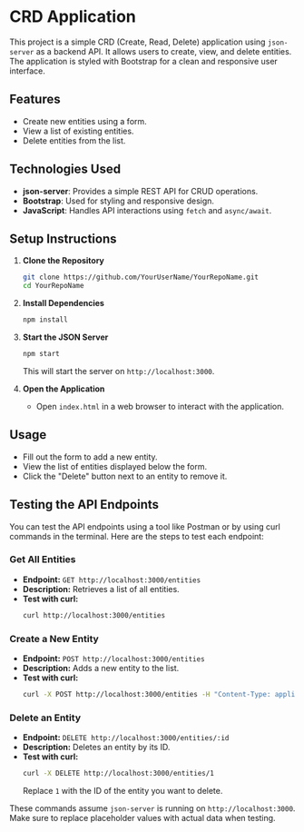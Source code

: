 # CRD Application

This project is a simple CRD (Create, Read, Delete) application using `json-server` as a backend API. It allows users to create, view, and delete entities. The application is styled with Bootstrap for a clean and responsive user interface.

## Features
- Create new entities using a form.
- View a list of existing entities.
- Delete entities from the list.

## Technologies Used
- **json-server**: Provides a simple REST API for CRUD operations.
- **Bootstrap**: Used for styling and responsive design.
- **JavaScript**: Handles API interactions using `fetch` and `async/await`.

## Setup Instructions

1. **Clone the Repository**
   ```bash
   git clone https://github.com/YourUserName/YourRepoName.git
   cd YourRepoName
   ```

2. **Install Dependencies**
   ```bash
   npm install
   ```

3. **Start the JSON Server**
   ```bash
   npm start
   ```
   This will start the server on `http://localhost:3000`.

4. **Open the Application**
   - Open `index.html` in a web browser to interact with the application.

## Usage
- Fill out the form to add a new entity.
- View the list of entities displayed below the form.
- Click the "Delete" button next to an entity to remove it.

## Testing the API Endpoints

You can test the API endpoints using a tool like Postman or by using curl commands in the terminal. Here are the steps to test each endpoint:

### Get All Entities
- **Endpoint:** `GET http://localhost:3000/entities`
- **Description:** Retrieves a list of all entities.
- **Test with curl:**
  ```bash
  curl http://localhost:3000/entities
  ```

### Create a New Entity
- **Endpoint:** `POST http://localhost:3000/entities`
- **Description:** Adds a new entity to the list.
- **Test with curl:**
  ```bash
  curl -X POST http://localhost:3000/entities -H "Content-Type: application/json" -d '{"name": "New Entity"}'
  ```

### Delete an Entity
- **Endpoint:** `DELETE http://localhost:3000/entities/:id`
- **Description:** Deletes an entity by its ID.
- **Test with curl:**
  ```bash
  curl -X DELETE http://localhost:3000/entities/1
  ```
  Replace `1` with the ID of the entity you want to delete.

These commands assume `json-server` is running on `http://localhost:3000`. Make sure to replace placeholder values with actual data when testing.
